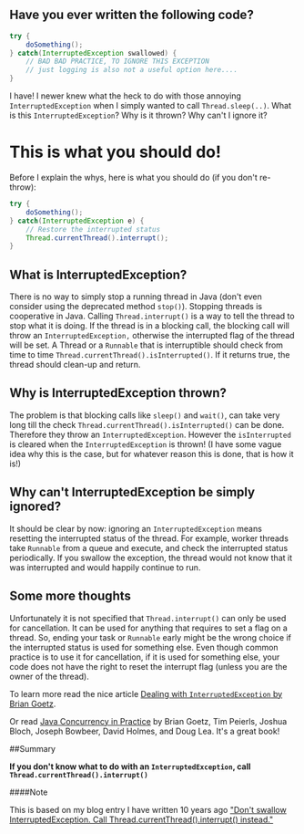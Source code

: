 ## Have you ever written the following code?

```Java
try {
    doSomething();
} catch(InterruptedException swallowed) {
    // BAD BAD PRACTICE, TO IGNORE THIS EXCEPTION
    // just logging is also not a useful option here....
}
```

I have! I newer knew what the heck to do with those annoying `InterruptedException` when I simply wanted to call `Thread.sleep(..)`. What is this `InterruptedException`? Why is it thrown? Why can't I ignore it?

# This is what you should do!

Before I explain the whys, here is what you should do (if you don't re-throw):

```Java
try {
    doSomething();
} catch(InterruptedException e) {
    // Restore the interrupted status
    Thread.currentThread().interrupt();
}
```

## What is InterruptedException?

There is no way to simply stop a running thread in Java (don't even consider using the deprecated method `stop()`). Stopping threads is cooperative in Java. Calling `Thread.interrupt()` is a way to tell the thread to stop what it is doing. If the thread is in a blocking call, the blocking call will throw an `InterruptedException,` otherwise the interrupted flag of the thread will be set. A Thread or a `Runnable` that is interruptible should check from time to time `Thread.currentThread().isInterrupted()`. If it returns true, the thread should clean-up and return.

## Why is InterruptedException thrown?

The problem is that blocking calls like `sleep()` and `wait()`, can take very long till the check `Thread.currentThread().isInterrupted()` can be done. Therefore they throw an `InterruptedException`. However the `isInterrupted` is cleared when the `InterruptedException` is thrown! (I have some vague idea why this is the case, but for whatever reason this is done, that is how it is!)

## Why can't InterruptedException be simply ignored?

It should be clear by now: ignoring an `InterruptedException` means resetting the interrupted status of the thread. For example, worker threads take `Runnable` from a queue and execute, and check the interrupted status periodically. If you swallow the exception, the thread would not know that it was interrupted and would happily continue to run.

## Some more thoughts
Unfortunately it is not specified that `Thread.interrupt()` can only be used for cancellation. It can be used for anything that requires to set a flag on a thread. So, ending your task or `Runnable` early might be the wrong choice if the interrupted status is used for something else. Even though common practice is to use it for cancellation, if it is used for something else, your code does not have the right to reset the interrupt flag (unless you are the owner of the thread).

To learn more read the nice article [Dealing with `InterruptedException` by Brian Goetz](http://www.ibm.com/developerworks/library/j-jtp05236/).

Or read [Java Concurrency in Practice](https://books.google.de/books/about/Java_Concurrency_in_Practice.html?id=EK43StEVfJIC) by Brian Goetz, Tim Peierls, Joshua Bloch, Joseph Bowbeer, David Holmes, and Doug Lea. It's a great book!

##Summary

**If you don't know what to do with an `InterruptedException`, call `Thread.currentThread().interrupt()`**

####Note

This is based on my blog entry I have written 10 years ago ["Don't swallow InterruptedException. Call Thread.currentThread().interrupt() instead."](http://michaelscharf.blogspot.de/2006/09/dont-swallow-interruptedexception-call.html)

